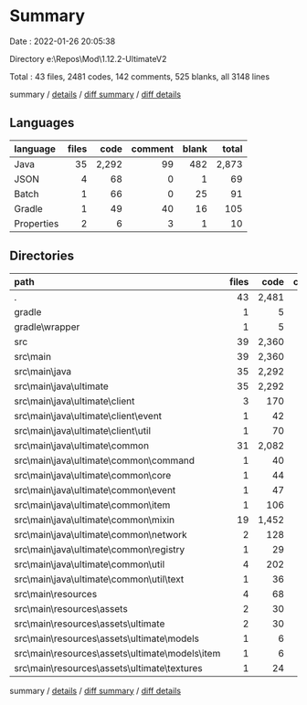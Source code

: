 # Summary

Date : 2022-01-26 20:05:38

Directory e:\Repos\Mod\1.12.2-UltimateV2

Total : 43 files,  2481 codes, 142 comments, 525 blanks, all 3148 lines

summary / [details](details.md) / [diff summary](diff.md) / [diff details](diff-details.md)

## Languages
| language | files | code | comment | blank | total |
| :--- | ---: | ---: | ---: | ---: | ---: |
| Java | 35 | 2,292 | 99 | 482 | 2,873 |
| JSON | 4 | 68 | 0 | 1 | 69 |
| Batch | 1 | 66 | 0 | 25 | 91 |
| Gradle | 1 | 49 | 40 | 16 | 105 |
| Properties | 2 | 6 | 3 | 1 | 10 |

## Directories
| path | files | code | comment | blank | total |
| :--- | ---: | ---: | ---: | ---: | ---: |
| . | 43 | 2,481 | 142 | 525 | 3,148 |
| gradle | 1 | 5 | 1 | 1 | 7 |
| gradle\wrapper | 1 | 5 | 1 | 1 | 7 |
| src | 39 | 2,360 | 99 | 483 | 2,942 |
| src\main | 39 | 2,360 | 99 | 483 | 2,942 |
| src\main\java | 35 | 2,292 | 99 | 482 | 2,873 |
| src\main\java\ultimate | 35 | 2,292 | 99 | 482 | 2,873 |
| src\main\java\ultimate\client | 3 | 170 | 2 | 27 | 199 |
| src\main\java\ultimate\client\event | 1 | 42 | 0 | 6 | 48 |
| src\main\java\ultimate\client\util | 1 | 70 | 1 | 12 | 83 |
| src\main\java\ultimate\common | 31 | 2,082 | 97 | 445 | 2,624 |
| src\main\java\ultimate\common\command | 1 | 40 | 0 | 8 | 48 |
| src\main\java\ultimate\common\core | 1 | 44 | 0 | 12 | 56 |
| src\main\java\ultimate\common\event | 1 | 47 | 0 | 8 | 55 |
| src\main\java\ultimate\common\item | 1 | 106 | 0 | 15 | 121 |
| src\main\java\ultimate\common\mixin | 19 | 1,452 | 27 | 295 | 1,774 |
| src\main\java\ultimate\common\network | 2 | 128 | 70 | 30 | 228 |
| src\main\java\ultimate\common\registry | 1 | 29 | 0 | 6 | 35 |
| src\main\java\ultimate\common\util | 4 | 202 | 0 | 60 | 262 |
| src\main\java\ultimate\common\util\text | 1 | 36 | 0 | 13 | 49 |
| src\main\resources | 4 | 68 | 0 | 1 | 69 |
| src\main\resources\assets | 2 | 30 | 0 | 0 | 30 |
| src\main\resources\assets\ultimate | 2 | 30 | 0 | 0 | 30 |
| src\main\resources\assets\ultimate\models | 1 | 6 | 0 | 0 | 6 |
| src\main\resources\assets\ultimate\models\item | 1 | 6 | 0 | 0 | 6 |
| src\main\resources\assets\ultimate\textures | 1 | 24 | 0 | 0 | 24 |

summary / [details](details.md) / [diff summary](diff.md) / [diff details](diff-details.md)